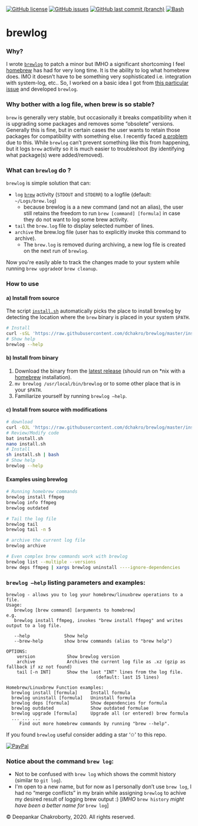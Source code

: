 [![GitHub license](https://img.shields.io/github/license/dchakro/brewlog)](https://github.com/dchakro/brewlog/blob/master/LICENSE)
[![GitHub issues](https://img.shields.io/github/issues/dchakro/brewlog)](https://github.com/dchakro/brewlog/issues)
[![GitHub last commit (branch)](https://img.shields.io/github/last-commit/dchakro/brewlog/master.svg)](https://github.com/dchakro/brewlog/branches)
[![Bash](https://img.shields.io/badge/Made%20with-Bash-blueviolet)](https://www.gnu.org/software/bash/)

# brewlog

### Why?

I wrote [ `brewlog`](https://github.com/dchakro/brewlog/) to patch a minor but IMHO a significant shortcoming I feel [homebrew](https://brew.sh/) has had for very long time. It is the ability to log what homebrew does. IMO it doesn’t have to be something very sophisticated i.e. integration with system-log, etc.. So, I worked on a basic idea I got from [this particular issue](https://github.com/Homebrew/legacy-homebrew/issues/10430) and developed `brewlog`. 



### Why bother with a log file, when brew is so stable?

`brew` is generally very stable, but occasionally it breaks compatibility when it is upgrading some packages and removes some “obsolete” versions. Generally this is fine, but in certain cases the user wants to retain those packages for compatibility with something else. I recently faced [a problem](https://github.com/brewsci/homebrew-base/issues/29) due to this. While `brewlog` can’t prevent something like this from happening, but it logs `brew` activity so it is much easier to troubleshoot (by identifying what package(s) were added/removed).



### What can `brewlog` do ?

`brewlog` is simple solution that can:

+ `log` [`brew`](https://brew.sh/) activity (`STDOUT` and `STDERR`) to a logfile (default: `~/Logs/brew.log`)
  + because brewlog is a a new command (and not an alias), the user still retains the freedom to run `brew [command] [formula]` in case they do not want to log some brew activity.
+ `tail` the `brew.log` file to display selected number of lines.
+ `archive` the brew.log file (user has to explicitly invoke this command to archive).
  + The `brew.log` is removed during archiving, a new log file is created on the next run of `brewlog`.

Now you're easily able to track the changes made to your system while running `brew upgrade`or `brew cleanup`.



### How to use

#### a) Install from source

The script [`install.sh`](https://github.com/dchakro/brewlog/blob/master/install.sh) automatically picks the place to install brewlog by detecting the location where the `brew` binary is placed in your system `$PATH`.

```sh
# Install
curl -sSL 'https://raw.githubusercontent.com/dchakro/brewlog/master/install.sh' | bash
# Show help
brewlog --help
```

#### b) Install from binary

1. Download the binary from the [latest release](https://github.com/dchakro/brewlog/releases/latest) (should run on *nix with a [homebrew](https://brew.sh/) installation).
2. `mv brewlog /usr/local/bin/brewlog` or to some other place that is in your `$PATH`.
3. Familiarize yourself by running `brewlog —help`.

#### c) Install from source with modifications

```sh
# download
curl -OJL 'https://raw.githubusercontent.com/dchakro/brewlog/master/install.sh'
# Review/Modify code
bat install.sh
nano install.sh
# Install
sh install.sh | bash
# Show help
brewlog --help
```



#### Examples using brewlog

```sh
# Running homebrew commands
brewlog install ffmpeg
brewlog info ffmpeg
brewlog outdated

# Tail the log file
brewlog tail
brewlog tail -n 5

# archive the current log file
brewlog archive

# Even complex brew commands work with brewlog
brewlog list --multiple --versions
brew deps ffmpeg | xargs brewlog uninstall ----ignore-dependencies
```



### `brewlog —help` listing parameters and examples:

```
brewlog - allows you to log your homebrew/linuxbrew operations to a file.
Usage:
   brewlog [brew command] [arguments to homebrew]
e.g.
   brewlog install ffmpeg, invokes "brew install ffmpeg" and writes output to a log file.

   --help             Show help
   --brew-help        show brew commands (alias to "brew help")

OPTIONS:
    version            Show brewlog version
    archive            Archives the current log file as .xz (gzip as fallback if xz not found)
    tail [-n INT]      Show the last "INT" lines from the log file.
                                  (default: last 15 lines)

Homebrew/Linuxbrew Function examples:
  brewlog install [formula]     Install formula
  brewlog uninstall [formula]   Uninstall formula
  brewlog deps [formula]        Show dependencies for formula
  brewlog outdated              Show outdated formulae
  brewlog upgrade [formula]     Upgrade all (or entered) brew formula
  ... ... ...
     Find out more homebrew commands by running "brew --help".
```

If you found `brewlog` useful consider adding a star ‘✩' to this repo.

[![PayPal](https://www.paypalobjects.com/en_US/i/btn/btn_donateCC_LG.gif)](https://paypal.me/robocopAlpha) 

### Notice about the command `brew log`:

+ Not to be confused with `brew log` which shows the commit history (similar to `git log`). 
+ I'm open to a new name, but for now as I personally don’t use `brew log`, I had no “merge conflicts” in my brain while assigning  `brewlog` to achive my desired result of logging brew output :) [*IMHO* `brew history` *might have been a better name for* `brew log`]



© Deepankar Chakroborty, 2020. All rights reserved. 

